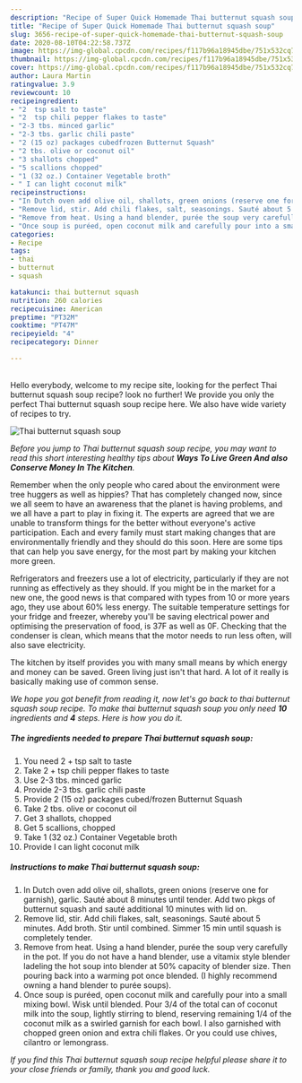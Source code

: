 ```yaml
---
description: "Recipe of Super Quick Homemade Thai butternut squash soup"
title: "Recipe of Super Quick Homemade Thai butternut squash soup"
slug: 3656-recipe-of-super-quick-homemade-thai-butternut-squash-soup
date: 2020-08-10T04:22:58.737Z
image: https://img-global.cpcdn.com/recipes/f117b96a18945dbe/751x532cq70/thai-butternut-squash-soup-recipe-main-photo.jpg
thumbnail: https://img-global.cpcdn.com/recipes/f117b96a18945dbe/751x532cq70/thai-butternut-squash-soup-recipe-main-photo.jpg
cover: https://img-global.cpcdn.com/recipes/f117b96a18945dbe/751x532cq70/thai-butternut-squash-soup-recipe-main-photo.jpg
author: Laura Martin
ratingvalue: 3.9
reviewcount: 10
recipeingredient:
- "2  tsp salt to taste"
- "2  tsp chili pepper flakes to taste"
- "2-3 tbs. minced garlic"
- "2-3 tbs. garlic chili paste"
- "2 (15 oz) packages cubedfrozen Butternut Squash"
- "2 tbs. olive or coconut oil"
- "3 shallots chopped"
- "5 scallions chopped"
- "1 (32 oz.) Container Vegetable broth"
- " I can light coconut milk"
recipeinstructions:
- "In Dutch oven add olive oil, shallots, green onions (reserve one for garnish), garlic. Sauté about 8 minutes until tender. Add two pkgs of butternut squash and sauté additional 10 minutes with lid on."
- "Remove lid, stir. Add chili flakes, salt, seasonings. Sauté about 5 minutes. Add broth. Stir until combined. Simmer 15 min until squash is completely tender."
- "Remove from heat. Using a hand blender, purée the soup very carefully in the pot. If you do not have a hand blender, use a vitamix style blender ladeling the hot soup into blender at 50% capacity of blender size. Then pouring back into a warming pot once blended. (I highly recommend owning a hand blender to purée soups)."
- "Once soup is puréed, open coconut milk and carefully pour into a small mixing bowl. Wisk until blended. Pour 3/4 of the total can of coconut milk into the soup, lightly stirring to blend, reserving remaining 1/4 of the coconut milk as a swirled garnish for each bowl. I also garnished with chopped green onion and extra chili flakes. Or you could use chives, cilantro or lemongrass."
categories:
- Recipe
tags:
- thai
- butternut
- squash

katakunci: thai butternut squash 
nutrition: 260 calories
recipecuisine: American
preptime: "PT32M"
cooktime: "PT47M"
recipeyield: "4"
recipecategory: Dinner

---
```

<br>
Hello everybody, welcome to my recipe site, looking for the perfect Thai butternut squash soup recipe? look no further! We provide you only the perfect Thai butternut squash soup recipe here. We also have wide variety of recipes to try.
<br>


![Thai butternut squash soup](https://img-global.cpcdn.com/recipes/f117b96a18945dbe/751x532cq70/thai-butternut-squash-soup-recipe-main-photo.jpg)

<i>Before you jump to Thai butternut squash soup recipe, you may want to read this short interesting healthy tips about 
<strong>Ways To Live Green And also Conserve Money In The Kitchen</strong>.</i>
</br>

Remember when the only people who cared about the environment were tree huggers as well as hippies? That has completely changed now, since we all seem to have an awareness that the planet is having problems, and we all have a part to play in fixing it. The experts are agreed that we are unable to transform things for the better without everyone's active participation. Each and every family must start making changes that are environmentally friendly and they should do this soon. Here are some tips that can help you save energy, for the most part by making your kitchen more green.

Refrigerators and freezers use a lot of electricity, particularly if they are not running as effectively as they should. If you might be in the market for a new one, the good news is that compared with types from 10 or more years ago, they use about 60% less energy. The suitable temperature settings for your fridge and freezer, whereby you'll be saving electrical power and optimising the preservation of food, is 37F as well as 0F. Checking that the condenser is clean, which means that the motor needs to run less often, will also save electricity.

The kitchen by itself provides you with many small means by which energy and money can be saved. Green living just isn't that hard. A lot of it really is basically making use of common sense.


<i>We hope you got benefit from reading it, now let's go back to thai butternut squash soup recipe. To make thai butternut squash soup you only need <strong>10</strong> ingredients and <strong>4</strong> steps. Here is how you do it.
</i>

##### The ingredients needed to prepare Thai butternut squash soup:

1. You need 2 + tsp salt to taste
1. Take 2 + tsp chili pepper flakes to taste
1. Use 2-3 tbs. minced garlic
1. Provide 2-3 tbs. garlic chili paste
1. Provide 2 (15 oz) packages cubed/frozen Butternut Squash
1. Take 2 tbs. olive or coconut oil
1. Get 3 shallots, chopped
1. Get 5 scallions, chopped
1. Take 1 (32 oz.) Container Vegetable broth
1. Provide  I can light coconut milk


##### Instructions to make Thai butternut squash soup:

1. In Dutch oven add olive oil, shallots, green onions (reserve one for garnish), garlic. Sauté about 8 minutes until tender. Add two pkgs of butternut squash and sauté additional 10 minutes with lid on.
1. Remove lid, stir. Add chili flakes, salt, seasonings. Sauté about 5 minutes. Add broth. Stir until combined. Simmer 15 min until squash is completely tender.
1. Remove from heat. Using a hand blender, purée the soup very carefully in the pot. If you do not have a hand blender, use a vitamix style blender ladeling the hot soup into blender at 50% capacity of blender size. Then pouring back into a warming pot once blended. (I highly recommend owning a hand blender to purée soups).
1. Once soup is puréed, open coconut milk and carefully pour into a small mixing bowl. Wisk until blended. Pour 3/4 of the total can of coconut milk into the soup, lightly stirring to blend, reserving remaining 1/4 of the coconut milk as a swirled garnish for each bowl. I also garnished with chopped green onion and extra chili flakes. Or you could use chives, cilantro or lemongrass.


<i>If you find this Thai butternut squash soup recipe helpful please share it to your close friends or family, thank you and good luck.</i>
